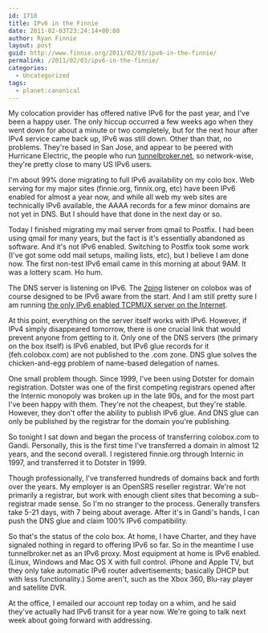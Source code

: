```yaml
---
id: 1718
title: IPv6 in the Finnie
date: 2011-02-03T23:24:14+00:00
author: Ryan Finnie
layout: post
guid: http://www.finnie.org/2011/02/03/ipv6-in-the-finnie/
permalink: /2011/02/03/ipv6-in-the-finnie/
categories:
  - Uncategorized
tags:
  - planet:canonical
---
```

My colocation provider has offered native IPv6 for the past year, and I've been a happy user. The only hiccup occurred a few weeks ago when they went down for about a minute or two completely, but for the next hour after IPv4 service came back up, IPv6 was still down. Other than that, no problems. They're based in San Jose, and appear to be peered with Hurricane Electric, the people who run [tunnelbroker.net](http://www.tunnelbroker.net/), so network-wise, they're pretty close to many US IPv6 users.

I'm about 99% done migrating to full IPv6 availability on my colo box. Web serving for my major sites (finnie.org, finnix.org, etc) have been IPv6 enabled for almost a year now, and while all web my web sites are technically IPv6 available, the AAAA records for a few minor domains are not yet in DNS. But I should have that done in the next day or so.

Today I finished migrating my mail server from qmail to Postfix. I had been using qmail for many years, but the fact is it's essentially abandoned as software. And it's not IPv6 enabled. Switching to Postfix took some work (I've got some odd mail setups, mailing lists, etc), but I believe I am done now. The first non-test IPv6 email came in this morning at about 9AM. It was a lottery scam. Ho hum.

The DNS server is listening on IPv6. The [2ping](http://www.finnie.org/software/2ping/) listener on colobox was of course designed to be IPv6 aware from the start. And I am still pretty sure I am running [the only IPv6 enabled TCPMUX server on the Internet](http://www.finnie.org/2010/04/30/ipv6-living-in-the-future-etc-etc/).

At this point, everything on the server itself works with IPv6. However, if IPv4 simply disappeared tomorrow, there is one crucial link that would prevent anyone from getting to it. Only one of the DNS servers (the primary on the box itself) is IPv6 enabled, but IPv6 glue records for it (feh.colobox.com) are not published to the .com zone. DNS glue solves the chicken-and-egg problem of name-based delegation of names.

One small problem though. Since 1999, I've been using Dotster for domain registration. Dotster was one of the first competing registrars opened after the Internic monopoly was broken up in the late 90s, and for the most part I've been happy with them. They're not the cheapest, but they're stable. However, they don't offer the ability to publish IPv6 glue. And DNS glue can only be published by the registrar for the domain you're publishing.

So tonight I sat down and began the process of transferring colobox.com to Gandi. Personally, this is the first time I've transferred a domain in almost 12 years, and the second overall. I registered finnie.org through Internic in 1997, and transferred it to Dotster in 1999.

Though professionally, I've transferred hundreds of domains back and forth over the years. My employer is an OpenSRS reseller registrar. We're not primarily a registrar, but work with enough client sites that becoming a sub-registrar made sense. So I'm no stranger to the process. Generally transfers take 5-21 days, with 7 being about average. After it's in Gandi's hands, I can push the DNS glue and claim 100% IPv6 compatibility.

So that's the status of the colo box. At home, I have Charter, and they have signaled nothing in regard to offering IPv6 so far. So in the meantime I use tunnelbroker.net as an IPv6 proxy. Most equipment at home is IPv6 enabled. (Linux, Windows and Mac OS X with full control. iPhone and Apple TV, but they only take automatic IPv6 router advertisements; basically DHCP but with less functionality.) Some aren't, such as the Xbox 360, Blu-ray player and satellite DVR.

At the office, I emailed our account rep today on a whim, and he said they've actually had IPv6 transit for a year now. We're going to talk next week about going forward with addressing.
